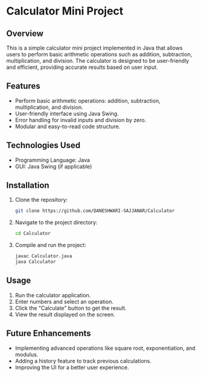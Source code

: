 # Calculator Mini Project

## Overview
This is a simple calculator mini project implemented in Java that allows users to perform basic arithmetic operations such as addition, subtraction, multiplication, and division. The calculator is designed to be user-friendly and efficient, providing accurate results based on user input.

## Features
- Perform basic arithmetic operations: addition, subtraction, multiplication, and division.
- User-friendly interface using Java Swing.
- Error handling for invalid inputs and division by zero.
- Modular and easy-to-read code structure.

## Technologies Used
- Programming Language: Java
- GUI: Java Swing (if applicable)

## Installation
1. Clone the repository:
   ```sh
   git clone https://github.com/DANESHWARI-SAJJANAR/Calculator
   ```
2. Navigate to the project directory:
   ```sh
   cd Calculator
   ```
3. Compile and run the project:
   ```sh
   javac Calculator.java
   java Calculator
   ```

## Usage
1. Run the calculator application.
2. Enter numbers and select an operation.
3. Click the "Calculate" button to get the result.
4. View the result displayed on the screen.

## Future Enhancements
- Implementing advanced operations like square root, exponentiation, and modulus.
- Adding a history feature to track previous calculations.
- Improving the UI for a better user experience.


